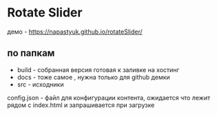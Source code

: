 # Rotate Slider

демо - https://napastyuk.github.io/rotateSlider/

## по папкам

- build - собранная версия готовая к заливке на хостинг
- docs - тоже самое , нужна только для github демки 
- src - исходники

config.json - файл для конфигурации контента, ожидается что лежит рядом с index.html и запрашивается при загрузке